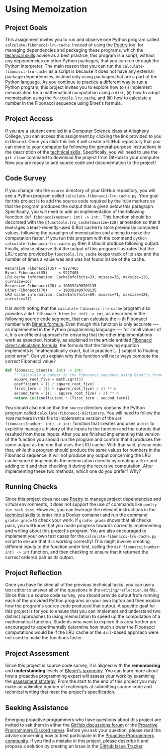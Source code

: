 # Using Memoization

## Project Goals

This assignment invites you to run and observe one Python program called
`calculate-fibonacci-lru-cache`. Instead of using the
[Poetry](https://python-poetry.org/) tool for managing dependencies and
packaging these programs, which the [technical
skills](/proactive-skills/introduction-proactive-skills/) advise as a
best practice, this program is a script, without any dependencies on
other Python packages, that you can run through the Python interpreter.
The main reason that you can run the `calculate-fibonacci-lru-cache` as
a script is because it does not have any external package dependencies,
instead only using packages that are a part of the Python language. As
you continue to practice a different way to run a Python program, this
project invites you to explore how to (i) implement memoization for a
mathematical computation using a `dict`, (ii) how to adopt memoization
using the `functools.lru_cache`, and (iii) how to calculate a number in
the Fibonacci sequence using Binet's formula.

## Project Access

If you are a student enrolled in a Computer Science class at Allegheny College,
you can access this assignment by clicking the link provided to you in Discord.
Once you click this link it will create a GitHub repository that you can clone
to your computer by following the general-purpose instructions in the
description of the [technical
skills](/proactive-skills/introduction-proactive-skills/). Specifically, you
will need to use the `git clone` command to download the project from GitHub to
your computer. Now you are ready to add source code and documentation to the
project!

## Code Survey

If you change into the `source` directory of your GitHub repository, you will
see a Python program called `calculate-fibonacci-lru-cache.py`. Your goal for
this project is to add the source code required by the `TODO` markers so that
the program produces the output that is given below this paragraph.
Specifically, you will need to add an implementation of the following function:
`def fibonacci(number: int) -> int:`. This function should be decorated with the
`@functools.lru_cache(maxsize=128)` annotation so that it leverages a
least-recently-used (LRU) cache to store previously computed values, following
the paradigm of memoization and aiming to make the computation faster. If you
run this program with the command `python calculate-fibonacci-lru-cache.py` then
it should produce following output. Finally, please observe that the output of
this program illustrates that the LRU cache provided by `functools.lru_cache`
keeps track of its size and the number of times a value was and was not found
inside of the cache.

```text
Recursive Fibonacci(35) = 9227465
Binet Fibonacci(35)     = 9227465
LRU cache information: CacheInfo(hits=33, misses=36, maxsize=128, currsize=36)
Recursive Fibonacci(70) = 190392490709135
Binet Fibonacci(70)     = 190392490709135
LRU cache information: CacheInfo(hits=69, misses=71, maxsize=128, currsize=71)
```

It is worth noting that the `calculate-fibonacci-lru-cache` program also
provides a `def fibonacci_binet(n: int) -> int`, as described in the following
source code segment, that can calculate the `n`-th Fibonacci number with
[Binet's
formula](https://artofproblemsolving.com/wiki/index.php/Binet%27s_Formula). Even
though this function is only accurate --- as implemented in the Python
programming language --- for small values of `n`, it is an efficient approach
for ensuring that the other implementations work as expected. Notably, as
explained in the article entitled [Fibonacci direct calculation
formula](https://stackoverflow.com/questions/50622088/fibonacci-direct-calculation-formula),
the formula that the following equation implements is "mathematically exact,
but in practice [...] subject to floating point error". Can you explain why this
function will not always compute the correct Fibonacci value?

```python linenums="1"
def fibonacci_binet(n: int) -> int:
    """Calculate a number in the Fibonacci sequence using Binet's formula."""
    square_root_five = math.sqrt(5)
    coefficient = (1 / square_root_five)
    first_term = ((1 + square_root_five) / 2) ** n
    second_term = ((1 - square_root_five) / 2) ** n
    return int(coefficient * (first_term - second_term))
```

You should also notice that the `source` directory contains the Python program
called `calculate-fibonacci-dictionary`. You will need to follow the `TODO`
markers in this file to implement a version of the `def fibonacci(number: int)
-> int:` function that creates and uses a `dict` to explicitly manage a history
of the inputs to the function and the outputs that resulted from those inputs.
After you are finished implementing this version of the function you should run
the program and confirm that it produces the same output as the one that uses
the LRU cache. With that said, please note that, while this program should
produce the same values for numbers in the Fibonacci sequence, it will not
produce any output concerning the LRU cache since it implements the memoization
directly by creating a `dict` and adding to it and then checking it during the
recursive computation. After implementing these two methods, which one do you
prefer? Why?

## Running Checks

Since this project does not use [Poetry](https://python-poetry.org/) to manage
project dependencies and virtual environments, it does not support the use of
commands like `poetry run task test`. However, you can leverage the relevant
instructions in the [technical
skills](/proactive-skills/introduction-proactive-skills/) to enter into a Docker
container and run the command `gradle grade` to check your work. If `gradle
grade` shows that all checks pass, you will know that you made progress towards
correctly implementing and writing about this project's program. You are also
encouraged to implement your own test cases for the
`calculate-fibonacci-lru-cache.py` script to ensure that it is working
correctly! This might involve creating different inputs to the function under
test, calling the `def fibonacci(number: int) -> int` function, and then
checking to ensure that it returned the correct ordered pair as its output.

## Project Reflection

Once you have finished all of the previous technical tasks, you can use a text
editor to answer all of the questions in the `writing/reflection.md` file. Since
this is a source code survey, you should provide output from running each of the
provided Python programs on your own laptop and then explain how the program's
source code produced that output. A specific goal for this project is for you to
ensure that you can implement and understand two distinct approaches to using
memoization to speed up the computation of a mathematical function. Students who
want to explore this area further are encouraged to experimentally determine how
much slower the Fibonacci computations would be if the LRU cache or the
`dict`-based approach were not used to make the functions faster.

## Project Assessment

Since this project is source code survey, it is aligned with the **remembering**
and **understanding** levels of [Bloom's
taxonomy](proactive-learning/blooms-taxonomy/). You can learn more about how a
proactive programming expert will assess your work by examining the [assessment
strategy](/proactive-learning/assessment-strategy/). From the start to the end
of this project you may make an unlimited number of reattempts at submitting
source code and technical writing that meet the project's specification.

## Seeking Assistance

Emerging proactive programmers who have questions about this project are invited
to ask them in either the [GitHub discussions
forum](https://github.com/ProactiveProgrammers/www.proactiveprogrammers.com/discussions)
or the [Proactive Programmers Discord server](https://discord.gg/kjah8MFYbR).
Before you ask your question, please read the advice concerning how to best
participate in the [Proactive Programmers
community](https://proactiveprogrammers.com/proactive-community/community-connections/).
If you find a mistake in this project, please describe it and propose a solution
by creating an issue in the [GitHub Issue
Tracker](https://github.com/ProactiveProgrammers/www.proactiveprogrammers.com/issues).
